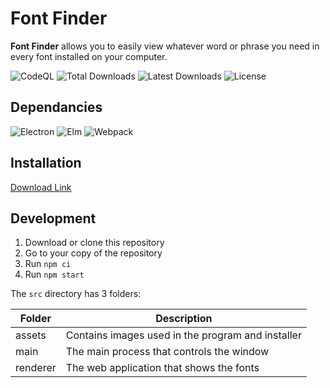 # Font Finder

**Font Finder** allows you to easily view whatever word or phrase you need in every font installed on your computer.

![CodeQL](https://github.com/aquacash5/FontFinder/actions/workflows/codeql-analysis.yml/badge.svg?branch=main)
![Total Downloads](https://img.shields.io/github/downloads/aquacash5/FontFinder/total.svg)
![Latest Downloads](https://img.shields.io/github/downloads/aquacash5/FontFinder/latest/total.svg)
![License](https://img.shields.io/github/license/aquacash5/FontFinder)

## Dependancies

![Electron](https://img.shields.io/github/package-json/dependency-version/aquacash5/FontFinder/dev/electron)
![Elm](https://img.shields.io/github/package-json/dependency-version/aquacash5/FontFinder/dev/elm)
![Webpack](https://img.shields.io/github/package-json/dependency-version/aquacash5/FontFinder/dev/webpack)

## Installation

[Download Link](https://aquacash5.github.io/FontFinder/)

## Development

1. Download or clone this repository
2. Go to your copy of the repository
3. Run `npm ci`
4. Run `npm start`

The `src` directory has 3 folders:

| Folder   | Description                                       |
| -------- | ------------------------------------------------- |
| assets   | Contains images used in the program and installer |
| main     | The main process that controls the window         |
| renderer | The web application that shows the fonts          |
